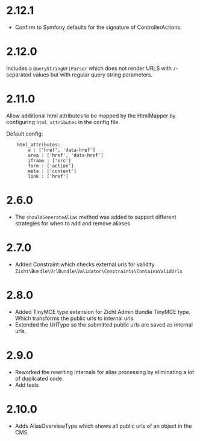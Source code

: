 # 2.12.1 #
* Confirm to Symfony defaults for the signature of ControllerActions.

# 2.12.0 #
Includes a `QueryStringUriParser` which does not render URLS with `/`-separated
values but with regular query string parameters.

# 2.11.0 #
Allow additional html attributes to be mapped by the HtmlMapper by configuring
`html_attributes` in the config file.

Default config:

```    
    html_attributes:
        a : ['href', 'data-href']
        area : ['href', 'data-href']
        iframe : ['src']
        form : ['action']
        meta : ['content']
        link : ['href']
```


# 2.6.0 #
- The `shouldGenerateAlias` method was added to support different strategies
  for when to add and remove aliases

# 2.7.0 #
- Added Constraint which checks external urls for validity `
  Zicht\Bundle\UrlBundle\Validator\Constraints\ContainsValidUrls `

# 2.8.0 #
- Added TinyMCE type extension for Zicht Admin Bundle TinyMCE type. Which
  transforms the public urls to internal urls.
- Extended the UrlType so the submitted public urls are saved as internal urls.

# 2.9.0 #
- Reworked the rewriting internals for alias processing by eliminating a lot of
  duplicated code.
- Add tests

# 2.10.0 #
- Adds AliasOverviewType which shows all public urls of an object in the CMS.
